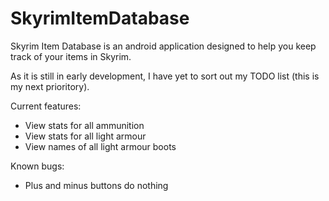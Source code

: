 SkyrimItemDatabase
==================
Skyrim Item Database is an android application designed to help you keep track of your items in Skyrim.

As it is still in early development, I have yet to sort out my TODO list (this is my next prioritory).

Current features:
- View stats for all ammunition
- View stats for all light armour
- View names of all light armour boots

Known bugs:
- Plus and minus buttons do nothing
